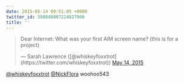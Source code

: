 ```yaml
---
date: 2015-05-14 09:51:05 +0000
twitter_id: 598848007224827906
title: ''
---
```


<blockquote class="twitter-tweet"><p lang="en" dir="ltr">Dear Internet: What was your first AIM screen name? (this is for a project)</p>&mdash; Sarah Lawrence ([@whiskeyfoxxtrot](https://twitter.com/whiskeyfoxxtrot)) <a href="https://twitter.com/whiskeyfoxxtrot/status/598846391587332096?ref_src=twsrc%5Etfw">May 14, 2015</a></blockquote>
<script async src="https://platform.twitter.com/widgets.js" charset="utf-8"></script>

[@whiskeyfoxxtrot](https://twitter.com/whiskeyfoxxtrot) [@NickFlora](https://twitter.com/NickFlora) woohoo543
